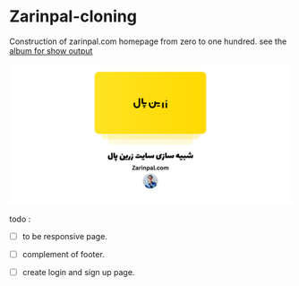# Zarinpal-cloning
Construction of zarinpal.com homepage from zero to one hundred.
see the [album for show output](https://github.com/Mehranalam/Zarinpal-cloning/blob/main/assets/README.md)

<img src="https://raw.githubusercontent.com/Mehranalam/Zarinpal-cloning/main/assets/%D8%B4%D8%A8%DB%8C%D9%87%20%D8%B3%D8%A7%D8%B2%DB%8C%20%D8%B3%D8%A7%DB%8C%D8%AA%20%D8%B2%D8%B1%DB%8C%D9%86%20%D9%BE%D8%A7%D9%84.png">

todo :
- [ ] to be responsive page.
- [ ] complement of footer.
- [ ] create login and sign up page.

